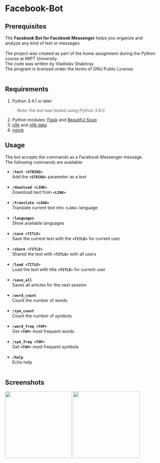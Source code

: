 # Facebook-Bot

## Prerequisites
The **Facebook Bot for Facebook Messenger** helps you organize and analyze any kind of text or messages.<br>
<br>The project was created as part of the home assignment during the Python course at MIPT University.
<br> The code was written by Vladislav Shakhray.<br>The program is licensed under the terms of GNU Public License.
<br><br>
## Requirements
1. Python 3.4.1 or later
> Note: the bot was tested using Python 3.6.0
2. Python modules: [Flask](http://flask.pocoo.org) and [Beautiful Soup](https://www.crummy.com/software/BeautifulSoup/#Download)
3. [nltk](http://www.nltk.org/install.html) and [nltk data](http://www.nltk.org/data.html)
4. [ngrok](https://ngrok.com/download)

## Usage
The bot accepts the commands as a Facebook Messenger message.<br>
The following commands are available:
* **```/text <STRING>```**  <br> Add the **```<STRING>```** parameter as a text<br><br>
* **```/download <LINK>```**<br>Download text from **```<LINK>```**<br><br>
* **```/translate <LANG>```**<br>Translate current text into  ```<LANG>``` language<br><br>
* **```/languages```**<br>Show available languages<br><br>
* **```/save <TITLE>```**<br>Save the current text with the **```<TITLE>```** for current user<br><br>
* **```/share <TITLE>```**<br>Shared the text with **```<TITLE>```** with all users<br><br>
* **```/load <TITLE>```**<br>Load the text with title **```<TITLE>```** for current user<br><br>
* **```/save_all```**<br>Saves all articles for the next session<br><br>
* **```/word_count```**<br>Count the number of words<br><br>
* **```/sym_count```**<br>Count the number of symbols<br><br>
* **```/word_freq <TOP>```**<br>Get **```<TOP>```** most frequent words<br><br>
* **```/sym_freq <TOP>```**<br>Get **```<TOP>```** most frequent symbols<br><br>
* **```/help```**<br>Echo help<br><br>

## Screenshots
<img src="https://ibin.co/3LKoNy8rzeWD.jpg" width="220"/> <img src="https://ibin.co/3LKp2rydacB3.jpg" width="220"/> 
